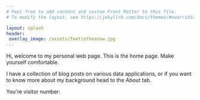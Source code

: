 ```yaml
---
# Feel free to add content and custom Front Matter to this file.
# To modify the layout, see https://jekyllrb.com/docs/themes/#overriding-theme-defaults

layout: splash
header:
 overlay_image: /assets/feetinthesnow.jpg
---
```







Hi, welcome to my personal web page. This is the home page. Make yourself comfortable.
  
I have a collection of blog posts on various data applications, or if you want to know more about my background head to the About tab.

<html>
<body>


<script>
function callbackName(response) {
    document.getElementById('visits').textContent = parseFloat(response.value);
}
</script>
<script async src="https://api.countapi.xyz/hit/bibblybobbly/home/?callback=callbackName"></script>



You're visitor number:   <div id='visits' innerText=20> </div>



</body>
</html>